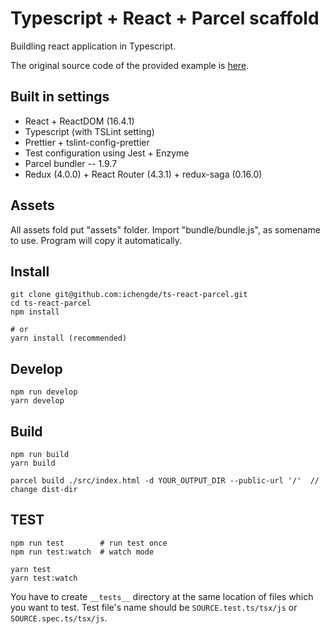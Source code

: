 # Typescript + React + Parcel scaffold

Buildling react application in Typescript.

The original source code of the provided example is [here](https://github.com/kentcdodds/advanced-react-patterns/blob/master/14-use-control-props/index.html).

## Built in settings

* React + ReactDOM (16.4.1)
* Typescript (with TSLint setting)
* Prettier + tslint-config-prettier
* Test configuration using Jest + Enzyme
* Parcel bundler -- 1.9.7
* Redux (4.0.0) + React Router (4.3.1) + redux-saga (0.16.0)

## Assets
All assets fold put "assets" folder. Import "bundle/bundle.js", as somename to use. Program will copy it automatically.

## Install

```
git clone git@github.com:ichengde/ts-react-parcel.git
cd ts-react-parcel
npm install

# or
yarn install (recommended)
```

## Develop

    npm run develop
    yarn develop

## Build

    npm run build
    yarn build


```
parcel build ./src/index.html -d YOUR_OUTPUT_DIR --public-url '/'  // change dist-dir
```

## TEST

    npm run test        # run test once
    npm run test:watch  # watch mode

    yarn test
    yarn test:watch

You have to create `__tests__` directory at the same location of files which you want to test.
Test file's name should be `SOURCE.test.ts/tsx/js` or `SOURCE.spec.ts/tsx/js`.
